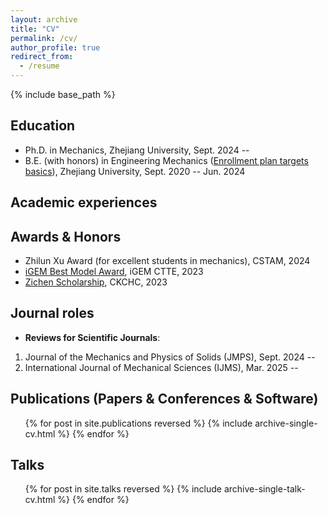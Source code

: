 ```yaml
---
layout: archive
title: "CV"
permalink: /cv/
author_profile: true
redirect_from:
  - /resume
---
```

{% include base_path %}


## Education
* Ph.D. in Mechanics, Zhejiang University, Sept. 2024 -- 
* B.E. (with honors) in Engineering Mechanics ([Enrollment plan targets basics](https://english.www.gov.cn/statecouncil/ministries/202001/16/content_WS5e1fbffcc6d0891feec02516.html)), Zhejiang University, Sept. 2020 -- Jun. 2024

## Academic experiences

<!--Work experience
======
* Spring 2024: Academic Pages Collaborator
  * GitHub University
  * Duties includes: Updates and improvements to template
  * Supervisor: The Users

* Fall 2015: Research Assistant
  * GitHub University
  * Duties included: Merging pull requests
  * Supervisor: Professor Hub

* Summer 2015: Research Assistant
  * GitHub University
  * Duties included: Tagging issues
  * Supervisor: Professor Git
-->

## Awards & Honors
* Zhilun Xu Award (for excellent students in mechanics), CSTAM, 2024
* [iGEM Best Model Award](https://2023.igem.wiki/zju-china/model), iGEM CTTE, 2023
* [Zichen Scholarship](https://www.sohu.com/a/747012275_121124334), CKCHC, 2023

## Journal roles
* **Reviews for Scientific Journals**:
1. Journal of the Mechanics and Physics of Solids (JMPS), Sept. 2024 --
2. International Journal of Mechanical Sciences (IJMS), Mar. 2025 --

## Publications (Papers & Conferences & Software)
  <ul>{% for post in site.publications reversed %}
    {% include archive-single-cv.html %}
  {% endfor %}</ul>
  
## Talks
  <ul>{% for post in site.talks reversed %}
    {% include archive-single-talk-cv.html  %}
  {% endfor %}</ul>
  
<!--   
Teaching
======
  <ul>{% for post in site.teaching reversed %}
    {% include archive-single-cv.html %}
  {% endfor %}</ul>
  -->
